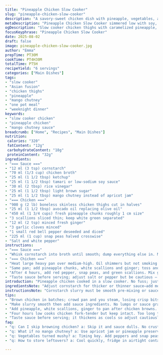 ```yaml
---
title: "Pineapple Chicken Slow Cooker"
slug: "pineapple-chicken-slow-cooker"
description: "A savory-sweet chicken dish with pineapple, vegetables, and a tangy sauce simmered in a slow cooker. Uses boneless thigh pieces browned for depth, fresh herbs, and a thickened glaze to coat tender chicken. Adapted with less sugar and swapped apricot jam for mango chutney for a fruity edge. Includes tweaks for vibrant crunch and layering flavors, perfect for hands-off cooking. The steps emphasize sensory cues to avoid overcooking and maintain chunk integrity. Balanced with subtle acidity and umami from soy paired with fresh aromatics and mild heat."
metaDescription: "Pineapple Chicken Slow Cooker simmered low with soy, mango chutney, fresh ginger, pineapple chunks. Balanced sweet, tangy, savory notes plus crisp snap peas."
ogDescription: "Slow cooker chicken thighs with caramelized pineapple, sharp ginger, mango chutney sauce. Layered flavors, tender meat with crunchy veggies after 4 hours low slow heat."
focusKeyphrase: "Pineapple Chicken Slow Cooker"
date: 2025-08-02
draft: false
image: pineapple-chicken-slow-cooker.jpg
author: "Emma"
prepTime: PT30M
cookTime: PT4H30M
totalTime: PT5H
recipeYield: "6 servings"
categories: ["Main Dishes"]
tags:
- "slow cooker"
- "Asian fusion"
- "chicken thighs"
- "pineapple"
- "mango chutney"
- "one pot meal"
- "weeknight dinner"
keywords:
- "slow cooker chicken"
- "pineapple chicken"
- "mango chutney sauce"
breadcrumb: ["Home", "Recipes", "Main Dishes"]
nutrition: 
 calories: "320"
 fatContent: "12g"
 carbohydrateContent: "18g"
 proteinContent: "32g"
ingredients:
- "=== Sauce ==="
- "12 ml (3 tsp) cornstarch"
- "70 ml (1/3 cup) chicken broth"
- "25 ml (1 1/2 tbsp) ketchup"
- "25 ml (1 1/2 tbsp) tamari or low-sodium soy sauce"
- "30 ml (2 tbsp) rice vinegar"
- "25 ml (1 1/2 tbsp) light brown sugar"
- "25 ml (1 1/2 tbsp) mango chutney instead of apricot jam"
- "=== Chicken ==="
- "900 g (2 lb) boneless skinless chicken thighs cut in halves"
- "25 ml (1 1/2 tbsp) avocado oil replacing olive oil"
- "450 ml (1 3/4 cups) fresh pineapple chunks roughly 1 cm size"
- "3 scallions sliced thin; keep white green separated"
- "12 ml (2 tsp) minced fresh ginger"
- "3 garlic cloves minced"
- "1 small red bell pepper deseeded and diced"
- "225 ml (1 cup) snap peas halved crosswise"
- "Salt and white pepper"
instructions:
- "=== Sauce ==="
- "Whisk cornstarch into broth until smooth; dump everything else in. Mix well. Set aside. This slurry is key. No lumps or the sauce turns grainy. Mango chutney ups fruity notes; swap for apricot or even pineapple preserves if needed. Try to avoid jarred jam with big chunks unless mashed smooth."
- "=== Chicken ==="
- "Heat large heavy pan over medium-high. Oil shimmers but not smoking. Season chicken halves with salt and white pepper. Brown in batches, dont crowd the pan; 2-3 mins each side until golden with little crisp spots. Listen to sizzle. Transfer browned pieces directly into slow cooker insert. Browning builds flavor and seals juices — skip and you end with bland chicken todo."
- "Same pan; add pineapple chunks, white scallions and ginger; toss and cook while stirring for about 3 minutes till pineapple starts to caramelize. Smells sweet with a bit of tang. Add garlic, stir 30 seconds more. Pour sauce in; deglaze pan by scraping bits stuck on bottom. Let sauce bubble and thicken for 1 minute; it should coat the back of a spoon lightly. Pour everything over chicken. Cover immediately. Low setting for 4 hours. The low slow heat lets collagen break down gently without shredding chicken fibers."
- "After 4 hours, add red pepper, snap peas, and green scallions. Mix gently with wooden spoon to combine without shredding chicken pieces. Cover again; cook 30 minutes low. If your cooker defaulted to warm, bump to high; then cook 40-45 minutes to fully cook veggies but keep crunch. Hotspots vary; visual cues tell all — veggies bright, just tender, slight pop when poked."
- "Taste sauce before serving; adjust salt or pepper but be cautious — sauce thickens as cools. Serve over steamed jasmine or basmati rice. Avoid too much stirring once chicken cooked — too much movement risks falling apart. Let meat rest a moment; sauce clings better. The contrast between tender chicken and crisp fresh veg balances sweet and savory notes."
introduction: "Pineapple chicken cooked in a slow cooker. No fuss; just layering flavors and knowing when to push heat or hold. You want that sweet caramel aroma hitting your nostrils when pineapple browns, mingling with fresh ginger and garlic. The chicken must brown first—never skip or sauce turns dull. Using avocado oil here shifts smoke point for cleaner sear. Mangos instead of apricot jam add complex fruit depth; plays well with tangy vinegar and bright snap peas.Expected: chunks remain intact yet melt softly. Intermittent stirring wrecks texture; just fold vegetables in at the end. Learn to smell and peek; colors tell you when it’s done, not clocks. Best served over rice soaking sauce, mouth-happy contrast. Hands-off enough for casual weeknight, yet layered taste keeps me coming back."
ingredientsNote: "Adjust cornstarch for thicker or thinner sauce—add more slurry gradually off heat if too runny. Broth is base; homemade works best but store-bought okay, just watch salt levels. Tamari is my go-to for less sodium and richer flavor, but traditional soy sauce fine if preferred. Avocado oil resists high heat better here for searing; olive oil can burn quickly and confuse pan flavors. Pineapple freshness sets stage—use ripe but firm chunks, frozen possible but expect more water loss and weaker caramel. Snap peas swapped in for sweet peas as they retain crunch better after slow cooking. If red pepper unavailable, substitute with orange or yellow sweet pepper; adds a different sweet note and crunch. Fresh ginger essential; powders give a flat, one-dimensional heat that dulls the sauce."
instructionsNote: "Cornstarch slurry must be smooth pre-mixing or sauce thickens unevenly, lumps ruin the silkiness I aim for. Browning chicken in batches is key; overcrowding swamps heat, ending with steamed rather than seared meat. Listen for steady sizzle and watch for golden crust to form. Adding pineapple and whites of scallions with ginger seasons sauce base — the slow caramelizing smell confirms readiness. Garlic goes last to avoid burning. Quick bubble of sauce post-deglaze thickens and concentrates flavor before hitting slow cooker. Four hours low cooks chicken to fork-tender without falling apart—too long and texture collapses. Vegetable addition timing is critical: go too soon, veggies turn mushy; too late, undercooked. Visual brightness, slight snap, vibrant color mean done. Avoid aggressive stirring after 4 hours to keep chunks intact; gentle folding only. Taste at end for salt adjustment; flavors concentrate as sauce reduces."
tips:
- "Brown chicken in batches; crowd pan and you steam, losing crisp bits and color. Heat medium-high. Listen for steady sizzle. Golden with little char spots signals right sear."
- "Make slurry smooth then add sauce ingredients. No lumps or sauce grainy. Mango chutney swaps apricot jam fine; chunks must be mashed smooth or sauce clumps. Fresh pineapple caramelizes fast so watch closely."
- "Add pineapple, white scallions, ginger to pan after chicken browns. Toss often. Smell sweet with tang hints means caramelizing happening. Garlic goes last to avoid burning; stir quickly 30 seconds."
- "Four hours low cooks chicken fork-tender but keep intact. Too long textures mush. Add crunchy veggies last 30 minutes to keep snap; stir gently with wooden spoon only to avoid shredding meat."
- "Taste sauce before serving; it thickens as cools so adjust cautiously. Cover pan after deglazing sauce bubbles a minute till it coats spoon lightly. Use avocado oil for higher smoke point over olive."
faq:
- "q: Can I skip browning chicken? a: Skip it and sauce dulls. No crust means no flavor layer. Browning seals juices in. You get bland meat. Quick batches work best for sear."
- "q: What if no mango chutney? a: Use apricot jam or pineapple preserves but mash smooth. Chunky jams mess with sauce texture. Adjust sugar down if too sweet or tangy vinegar if flat."
- "q: Vegetables turned mushy? a: Timing key. Add peppers and snap peas last 30 min only. Overcooked veggies lose crunch fast in slow cooker heat. Stir gently or chunks break down."
- "q: How to store leftovers? a: Cool quickly, fridge in airtight container. Reheat gently to keep chicken texture. Frozen okay but pineapple might soften more. Sauce thickens—thin with splash broth if needed."

---
```

